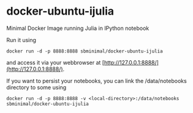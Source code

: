 docker-ubuntu-ijulia
========================

Minimal Docker Image running Julia in IPython notebook

Run it using
```
docker run -d -p 8888:8888 sbminimal/docker-ubuntu-ijulia
```

and access it via your webbrowser at [http://127.0.0.1:8888/](http://127.0.0.1:8888/).

If you want to persist your notebooks, you can link the /data/notebooks directory to some <local-directory> using

```    
docker run -d -p 8888:8888 -v <local-directory>:/data/notebooks sbminimal/docker-ubuntu-ijulia
```

